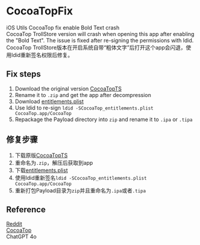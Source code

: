 # CocoaTopFix
iOS Utils CocoaTop fix enable Bold Text crash  
CocoaTop TrollStore version will crash when opening this app after enabling the "Bold Text". The issue is fixed after re-signing the permissions with ldid.  
CocoaTop TrollStore版本在开启系统自带“粗体文字”后打开这个app会闪退，使用ldid重新签名权限后修复。  

## Fix steps
1. Download the original version [CocoaTopTS](https://raw.githubusercontent.com/baziex/TrollStoreApps/main/TrollStoreApps/CocoaTopTS_BZ.ipa)
2. Rename it to `.zip` and get the app after decompression
3. Download [entitlements.plist](https://github.com/DevelopCubeLab/CocoaTopFix/blob/main/CocoaTop_entitlements.plist)
4. Use ldid to re-sign `ldid -SCocoaTop_entitlements.plist CocoaTop.app/CocoaTop`
5. Repackage the Payload directory into `zip` and rename it to `.ipa` or `.tipa`

## 修复步骤
1. 下载原版[CocoaTopTS](https://raw.githubusercontent.com/baziex/TrollStoreApps/main/TrollStoreApps/CocoaTopTS_BZ.ipa)
2. 重命名为`.zip`，解压后获取到app
3. 下载[entitlements.plist](https://github.com/DevelopCubeLab/CocoaTopFix/blob/main/CocoaTop_entitlements.plist)
4. 使用ldid重新签名`ldid -SCocoaTop_entitlements.plist CocoaTop.app/CocoaTop`
5. 重新打包Payload目录为`zip`并且重命名为`.ipa`或者`.tipa`

## Reference
[Reddit](https://www.reddit.com/r/jailbreak/comments/x6lok9/free_release_filza_file_manager_and_cocoatop_for/)  
[CocoaTop](https://github.com/D0m0/CocoaTop)  
ChatGPT 4o
